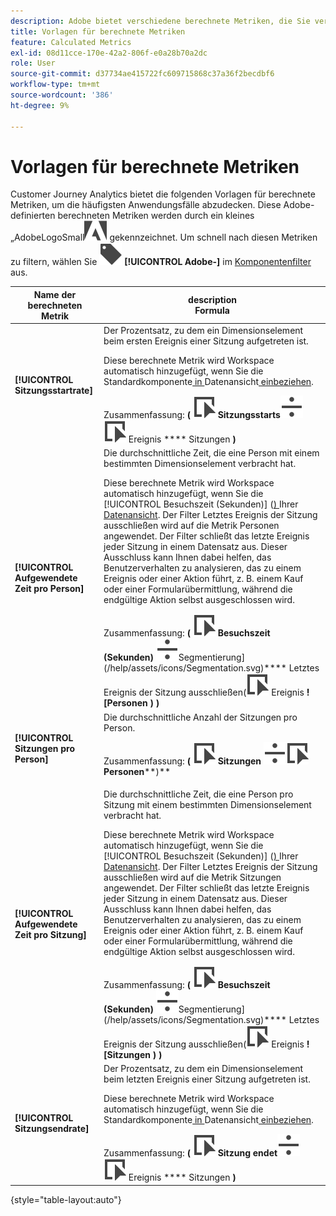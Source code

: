 ```yaml
---
description: Adobe bietet verschiedene berechnete Metriken, die Sie verwenden können. Auf dieser Seite werden diese Metriken und ihre Verwendungszwecke aufgelistet.
title: Vorlagen für berechnete Metriken
feature: Calculated Metrics
exl-id: 08d11cce-170e-42a2-806f-e0a28b70a2dc
role: User
source-git-commit: d37734ae415722fc609715868c37a36f2becdbf6
workflow-type: tm+mt
source-wordcount: '386'
ht-degree: 9%

---
```


# Vorlagen für berechnete Metriken

Customer Journey Analytics bietet die folgenden Vorlagen für berechnete Metriken, um die häufigsten Anwendungsfälle abzudecken. Diese Adobe-definierten berechneten Metriken werden durch ein kleines „AdobeLogoSmall![-](/help/assets/icons/AdobeLogoSmall.svg) gekennzeichnet. Um schnell nach diesen Metriken zu filtern, wählen Sie ![Beschriftung](/help/assets/icons/Label.svg) **[!UICONTROL Adobe-]** im [Komponentenfilter](/help/components/overview.md#filter) aus.

| Name der berechneten Metrik | description<br/>Formula |
|---------|----------|
| **[!UICONTROL Sitzungsstartrate]** | Der Prozentsatz, zu dem ein Dimensionselement beim ersten Ereignis einer Sitzung aufgetreten ist.<p>Diese berechnete Metrik wird Workspace automatisch hinzugefügt, wenn Sie die Standardkomponente[ in ](/help/data-views/component-reference.md)Datenansicht[ einbeziehen](/help/data-views/create-dataview.md).</p>Zusammenfassung: **(** ![Ereignis](/help/assets/icons/Event.svg) **Sitzungsstarts**![ Trennen](/help/assets/icons/Divide.svg)![ ](/help/assets/icons/Event.svg) Ereignis **** Sitzungen **)** |
| **[!UICONTROL Aufgewendete Zeit pro Person]** | Die durchschnittliche Zeit, die eine Person mit einem bestimmten Dimensionselement verbracht hat.<p>Diese berechnete Metrik wird Workspace automatisch hinzugefügt, wenn Sie die [!UICONTROL Besuchszeit (Sekunden)] ([) ](/help/data-views/component-reference.md) Ihrer [Datenansicht](/help/data-views/create-dataview.md). Der Filter Letztes Ereignis der Sitzung ausschließen wird auf die Metrik Personen angewendet. Der Filter schließt das letzte Ereignis jeder Sitzung in einem Datensatz aus. Dieser Ausschluss kann Ihnen dabei helfen, das Benutzerverhalten zu analysieren, das zu einem Ereignis oder einer Aktion führt, z. B. einem Kauf oder einer Formularübermittlung, während die endgültige Aktion selbst ausgeschlossen wird.</p>Zusammenfassung: **(** ![Ereignis](/help/assets/icons/Event.svg) **Besuchszeit (Sekunden)** ![Trennen](/help/assets/icons/Divide.svg)Segmentierung](/help/assets/icons/Segmentation.svg)**** Letztes Ereignis der Sitzung ausschließen(![](/help/assets/icons/Event.svg) Ereignis **![Personen ) )** |
| **[!UICONTROL Sitzungen pro Person]** | Die durchschnittliche Anzahl der Sitzungen pro Person.<p>Zusammenfassung: **(** ![Ereignis](/help/assets/icons/Event.svg) **Sitzungen** ![Trennen](/help/assets/icons/Divide.svg)![ Ereignis](/help/assets/icons/Event.svg)**Personen****)** |
| **[!UICONTROL Aufgewendete Zeit pro Sitzung]** | Die durchschnittliche Zeit, die eine Person pro Sitzung mit einem bestimmten Dimensionselement verbracht hat.<p>Diese berechnete Metrik wird Workspace automatisch hinzugefügt, wenn Sie die [!UICONTROL Besuchszeit (Sekunden)] ([) ](/help/data-views/component-reference.md) Ihrer [Datenansicht](/help/data-views/create-dataview.md). Der Filter Letztes Ereignis der Sitzung ausschließen wird auf die Metrik Sitzungen angewendet. Der Filter schließt das letzte Ereignis jeder Sitzung in einem Datensatz aus. Dieser Ausschluss kann Ihnen dabei helfen, das Benutzerverhalten zu analysieren, das zu einem Ereignis oder einer Aktion führt, z. B. einem Kauf oder einer Formularübermittlung, während die endgültige Aktion selbst ausgeschlossen wird.</p>Zusammenfassung: **(** ![Ereignis](/help/assets/icons/Event.svg) **Besuchszeit (Sekunden)** ![Trennen](/help/assets/icons/Divide.svg)Segmentierung](/help/assets/icons/Segmentation.svg)**** Letztes Ereignis der Sitzung ausschließen(![](/help/assets/icons/Event.svg) Ereignis **![Sitzungen ) )** |
| **[!UICONTROL Sitzungsendrate]** | Der Prozentsatz, zu dem ein Dimensionselement beim letzten Ereignis einer Sitzung aufgetreten ist. <p>Diese berechnete Metrik wird Workspace automatisch hinzugefügt, wenn Sie die Standardkomponente[ in ](/help/data-views/component-reference.md)Datenansicht[ einbeziehen](/help/data-views/create-dataview.md).</p>Zusammenfassung: **(** ![Ereignis](/help/assets/icons/Event.svg) **Sitzung endet**![Trennen](/help/assets/icons/Divide.svg)![ ](/help/assets/icons/Event.svg) Ereignis **** Sitzungen **)** |

{style="table-layout:auto"}
